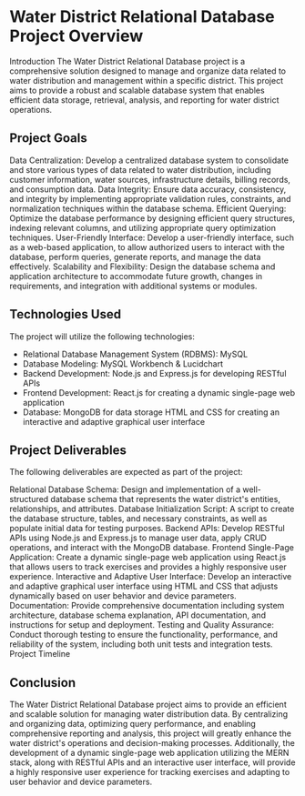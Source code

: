 
# Water District Relational Database Project Overview
Introduction
The Water District Relational Database project is a comprehensive solution designed to manage and organize data related to water distribution and management within a specific district. This project aims to provide a robust and scalable database system that enables efficient data storage, retrieval, analysis, and reporting for water district operations.

## Project Goals

Data Centralization: Develop a centralized database system to consolidate and store various types of data related to water distribution, including customer information, water sources, infrastructure details, billing records, and consumption data.
Data Integrity: Ensure data accuracy, consistency, and integrity by implementing appropriate validation rules, constraints, and normalization techniques within the database schema.
Efficient Querying: Optimize the database performance by designing efficient query structures, indexing relevant columns, and utilizing appropriate query optimization techniques.
User-Friendly Interface: Develop a user-friendly interface, such as a web-based application, to allow authorized users to interact with the database, perform queries, generate reports, and manage the data effectively.
Scalability and Flexibility: Design the database schema and application architecture to accommodate future growth, changes in requirements, and integration with additional systems or modules.

## Technologies Used
The project will utilize the following technologies:

- Relational Database Management System (RDBMS): MySQL
- Database Modeling: MySQL Workbench & Lucidchart
- Backend Development: Node.js and Express.js for developing RESTful APIs
- Frontend Development: React.js for creating a dynamic single-page web application
- Database: MongoDB for data storage
HTML and CSS for creating an interactive and adaptive graphical user interface

## Project Deliverables
The following deliverables are expected as part of the project:

Relational Database Schema: Design and implementation of a well-structured database schema that represents the water district's entities, relationships, and attributes.
Database Initialization Script: A script to create the database structure, tables, and necessary constraints, as well as populate initial data for testing purposes.
Backend APIs: Develop RESTful APIs using Node.js and Express.js to manage user data, apply CRUD operations, and interact with the MongoDB database.
Frontend Single-Page Application: Create a dynamic single-page web application using React.js that allows users to track exercises and provides a highly responsive user experience.
Interactive and Adaptive User Interface: Develop an interactive and adaptive graphical user interface using HTML and CSS that adjusts dynamically based on user behavior and device parameters.
Documentation: Provide comprehensive documentation including system architecture, database schema explanation, API documentation, and instructions for setup and deployment.
Testing and Quality Assurance: Conduct thorough testing to ensure the functionality, performance, and reliability of the system, including both unit tests and integration tests.
Project Timeline

## Conclusion
The Water District Relational Database project aims to provide an efficient and scalable solution for managing water distribution data. By centralizing and organizing data, optimizing query performance, and enabling comprehensive reporting and analysis, this project will greatly enhance the water district's operations and decision-making processes. Additionally, the development of a dynamic single-page web application utilizing the MERN stack, along with RESTful APIs and an interactive user interface, will provide a highly responsive user experience for tracking exercises and adapting to user behavior and device parameters.
